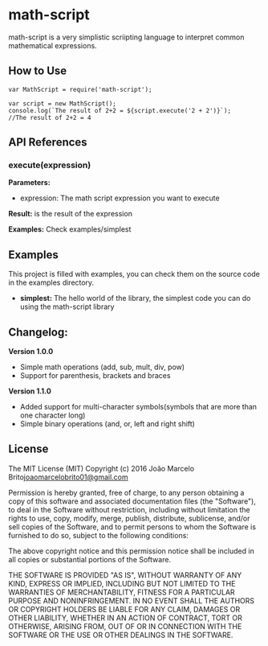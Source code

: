 # math-script

math-script is a very simplistic scriipting language to
interpret common mathematical expressions.

## How to Use
    var MathScript = require('math-script');

    var script = new MathScript();
    console.log(`The result of 2+2 = ${script.execute('2 + 2')}`);
    //The result of 2+2 = 4


## API References

### execute(expression)
**Parameters:**
* expression: The math script expression you want to execute

**Result:** is the result of the expression

**Examples:** Check examples/simplest

## Examples
This project is filled with examples, you can check them on
the source code in the examples directory.
* **simplest:** The hello world of the library, the simplest
code you can do using the math-script library


## Changelog:

**Version 1.0.0**
* Simple math operations (add, sub, mult, div, pow)
* Support for parenthesis, brackets and braces

**Version 1.1.0**
* Added support for multi-character symbols(symbols
that are more than one character long)
* Simple binary operations (and, or, left and right shift)

## License
The MIT License (MIT)
Copyright (c) 2016 João Marcelo Brito<joaomarcelobrito01@gmail.com>

Permission is hereby granted, free of charge, to any person obtaining a copy of this software and associated documentation files (the "Software"), to deal in the Software without restriction, including without limitation the rights to use, copy, modify, merge, publish, distribute, sublicense, and/or sell copies of the Software, and to permit persons to whom the Software is furnished to do so, subject to the following conditions:

The above copyright notice and this permission notice shall be included in all copies or substantial portions of the Software.

THE SOFTWARE IS PROVIDED "AS IS", WITHOUT WARRANTY OF ANY KIND, EXPRESS OR IMPLIED, INCLUDING BUT NOT LIMITED TO THE WARRANTIES OF MERCHANTABILITY, FITNESS FOR A PARTICULAR PURPOSE AND NONINFRINGEMENT. IN NO EVENT SHALL THE AUTHORS OR COPYRIGHT HOLDERS BE LIABLE FOR ANY CLAIM, DAMAGES OR OTHER LIABILITY, WHETHER IN AN ACTION OF CONTRACT, TORT OR OTHERWISE, ARISING FROM, OUT OF OR IN CONNECTION WITH THE SOFTWARE OR THE USE OR OTHER DEALINGS IN THE SOFTWARE.


